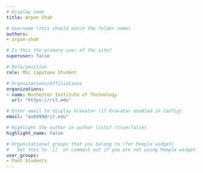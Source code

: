```yaml
---
# Display name
title: Arpan Shah

# Username (this should match the folder name)
authors:
- arpan-shah

# Is this the primary user of the site?
superuser: false

# Role/position
role: MSc Capstone Student

# Organizations/Affiliations
organizations:
- name: Rochester Institute of Technology
  url: "https://rit.edu"

# Enter email to display Gravatar (if Gravatar enabled in Config)
email: "as6999@rit.edu"

# Highlight the author in author lists? (true/false)
highlight_name: false

# Organizational groups that you belong to (for People widget)
#   Set this to `[]` or comment out if you are not using People widget.
user_groups:
- Past Students
---
```


